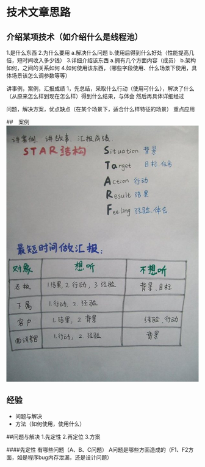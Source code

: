 # 技术文章思路

## 介绍某项技术（如介绍什么是线程池）
1.是什么东西
2.为什么要用
 a.解决什么问题 
 b.使用后得到什么好处（性能提高几倍，短时间收入多少钱）
3.详细介绍该东西
 a.拥有几个方面内容（成员）
 b.架构如何，之间的关系如何
4.如何使用该东西，（哪些字段使用、什么场景下使用，具体场景该怎么调参数等等）


讲事例，案例，汇报成绩
1，先总结，采取什么行动（使用可什么），解决了什么（从原来怎么样到现在怎么样）得到什么结果，与体会 然后再具体详细经过

问题，解决方案，优点缺点（在某个场景下，适合什么样特征的场景）
重点应用


##　案例
![](/assets/图片1.png)

## 经验
* 问题与解决
* 方法（如何使用，使用什么）

##问题与解决
1.先定性
2.再定位
3.方案

####先定性
有哪些问题（A、B、C问题）
A问题是哪些方面造成的（F1、F2方面，如是程序bug内存泄漏，还是设计问题）

